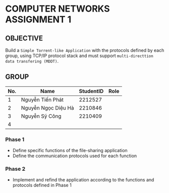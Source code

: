 # COMPUTER NETWORKS ASSIGNMENT 1

## OBJECTIVE
Build a `Simple Torrent-like Application` with the protocols defined by each group, using TCP/IP protocol stack and must support `multi-directtion data transfering (MDDT)`.

## GROUP

| No. | Name                | StudentID    | Role    | 
| --- | ------------------- | ------------ | ------- | 
| 1   | Nguyễn Tiến Phát    | 2212527      |         | 
| 2   | Nguyễn Ngọc Diệu Hà | 2210846      |         | 
| 3   | Nguyễn Sỹ Công      | 2210409      |         | 
| 4   |                     |              |         | 
      
### Phase 1
- Define specific functions of the file-sharing application
- Define the communication protocols used for each function

### Phase 2
- Implement and refind the application according to the functions and protocols defined in Phase 1
